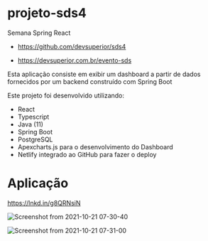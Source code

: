 # projeto-sds4

Semana Spring React 

- https://github.com/devsuperior/sds4

- https://devsuperior.com.br/evento-sds


Esta aplicação consiste em exibir um dashboard a partir de dados fornecidos por um backend construído com Spring Boot

Este projeto foi desenvolvido utilizando:

- React
- Typescript
- Java (11)
- Spring Boot
- PostgreSQL
- Apexcharts.js para o desenvolvimento do Dashboard
- Netlify integrado ao GitHub para fazer o deploy



# Aplicação

https://lnkd.in/g8QRNsiN


![Screenshot from 2021-10-21 07-30-40](https://user-images.githubusercontent.com/83780126/138260629-af06e2c8-c8a7-4dfc-95e5-2133814e94b6.png)

![Screenshot from 2021-10-21 07-31-00](https://user-images.githubusercontent.com/83780126/138260648-6a1a344d-fbbf-4038-b80c-f8584f983ba1.png)
